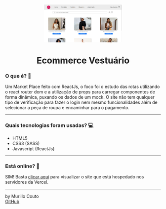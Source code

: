 <div align="center">
	<a href="(https://github.com/MurilloCouto/ecommerceReact)" target="_blank">
		<img src="homeEcommerce.png" alt="IntroImage" width="50%"/>
	</a>
</div>

<div align="center">
	<h1>Ecommerce Vestuário</h1>
</div>

### O que é? 🤔
Um Market Place feito com ReactJs, o foco foi o estudo das rotas utilizando o react router dom e a utilização de props para carregar componentes de forma dinâmica, puxando os dados de um mock. O site não tem qualquer tipo de verificação para fazer o login nem mesmo funcionalidades além de selecionar a peça de roupa e encaminhar para o pagamento.
<hr>

### Quais tecnologias foram usadas? 💻
- HTML5
- CSS3 (SASS)
- Javascript (ReactJs)
<hr>

### Está online? 📡
SIM! Basta [clicar aqui](https://ecommerce-react-lilac-three.vercel.app/) para visualizar o site que está hospedado nos servidores da Vercel.
<hr>

by Murillo Couto<br>
[GitHub](https://github.com/MurilloCouto)
